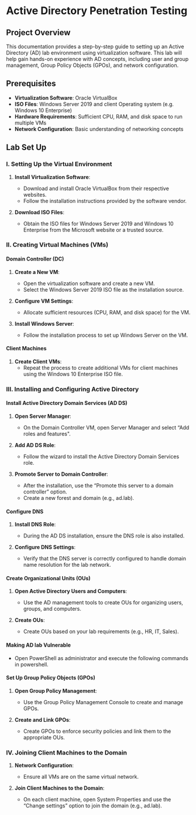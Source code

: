 # Active Directory Penetration Testing

## Project Overview
This documentation provides a step-by-step guide to setting up an Active Directory (AD) lab environment using virtualization software. This lab will help gain hands-on experience with AD concepts, including user and group management, Group Policy Objects (GPOs), and network configuration.

## Prerequisites
- **Virtualization Software**: Oracle VirtualBox
- **ISO Files**: Windows Server 2019 and client Operating system (e.g. Windows 10 Enterprise)
- **Hardware Requirements**: Sufficient CPU, RAM, and disk space to run multiple VMs
- **Network Configuration**: Basic understanding of networking concepts

## Lab Set Up
### I. Setting Up the Virtual Environment
1. **Install Virtualization Software**:
   - Download and install Oracle VirtualBox from their respective websites.
   - Follow the installation instructions provided by the software vendor.

2. **Download ISO Files**:
   - Obtain the ISO files for Windows Server 2019 and Windows 10 Enterprise from the Microsoft website or a trusted source.

### II. Creating Virtual Machines (VMs)
#### Domain Controller (DC)
1. **Create a New VM**:
   - Open the virtualization software and create a new VM.
   - Select the Windows Server 2019 ISO file as the installation source.

2. **Configure VM Settings**:
   - Allocate sufficient resources (CPU, RAM, and disk space) for the VM.

3. **Install Windows Server**:
   - Follow the installation process to set up Windows Server on the VM.

#### Client Machines
1. **Create Client VMs**:
   - Repeat the process to create additional VMs for client machines using the Windows 10 Enterprise ISO file.

### III. Installing and Configuring Active Directory
#### Install Active Directory Domain Services (AD DS)
1. **Open Server Manager**:
   - On the Domain Controller VM, open Server Manager and select “Add roles and features".

2. **Add AD DS Role**:
   - Follow the wizard to install the Active Directory Domain Services role.

3. **Promote Server to Domain Controller**:
   - After the installation, use the “Promote this server to a domain controller” option.
   - Create a new forest and domain (e.g., ad.lab).

#### Configure DNS
1. **Install DNS Role**:
   - During the AD DS installation, ensure the DNS role is also installed.

2. **Configure DNS Settings**:
   - Verify that the DNS server is correctly configured to handle domain name resolution for the lab network.

#### Create Organizational Units (OUs)
1. **Open Active Directory Users and Computers**:
   - Use the AD management tools to create OUs for organizing users, groups, and computers.

2. **Create OUs**:
   - Create OUs based on your lab requirements (e.g., HR, IT, Sales).

#### Making AD lab Vulnerable
- Open PowerShell as administrator and execute the following commands in powershell.


#### Set Up Group Policy Objects (GPOs)
1. **Open Group Policy Management**:
   - Use the Group Policy Management Console to create and manage GPOs.

2. **Create and Link GPOs**:
   - Create GPOs to enforce security policies and link them to the appropriate OUs.

### IV. Joining Client Machines to the Domain
1. **Network Configuration**:
   - Ensure all VMs are on the same virtual network.

2. **Join Client Machines to the Domain**:
   - On each client machine, open System Properties and use the “Change settings” option to join the domain (e.g., ad.lab).

